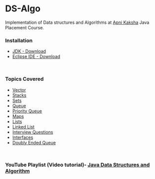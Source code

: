 # DS-Algo
Implementation of Data structures and Algorithms at <a href="https://www.youtube.com/channel/UCF7BExjT2zH_mmyqOB139Dg">Apni Kaksha</a> Java Placement Course.
<br>
<h3>Installation</h3>
<ul>
  <li><a href="https://www.oracle.com/java/technologies/javase-downloads.html"> JDK - Download</a></li>
  <li><a href="https://www.eclipse.org/downloads/"> Eclipse IDE - Download </a></li>
</ul>

<br>
<h3>Topics Covered</h3>
<ul>
  <li><a href="https://www.youtube.com/watch?v=A05CDzFJ010&list=PLKKfKV1b9e8ps6dD3QA5KFfHdiWj9cB1s&index=44&t=0s">Vector</a></li>
  <li><a href ="https://www.youtube.com/watch?v=A05CDzFJ010&list=PLKKfKV1b9e8ps6dD3QA5KFfHdiWj9cB1s&index=44&t=0s">Stacks</a></li>
  <li><a href ="https://www.youtube.com/watch?v=rS4VWfPUArY&list=PLKKfKV1b9e8ps6dD3QA5KFfHdiWj9cB1s&index=50&t=0s">Sets</a></li>
  <li><a href ="https://www.youtube.com/watch?v=ZuIbZEJ9KvU&list=PLKKfKV1b9e8ps6dD3QA5KFfHdiWj9cB1s&index=45&t=0s">Queue</a></li>
  <li><a href ="https://www.youtube.com/watch?v=FdObb76AmzM&list=PLKKfKV1b9e8ps6dD3QA5KFfHdiWj9cB1s&index=48&t=0s">Priority Queue</a></li>
  <li><a href ="https://www.youtube.com/watch?v=APSx9uzhz6o&list=PLKKfKV1b9e8ps6dD3QA5KFfHdiWj9cB1s&index=52&t=0s">Maps</a></li>
  <li><a href ="https://www.youtube.com/watch?v=pXk_0RX_d7c&list=PLKKfKV1b9e8ps6dD3QA5KFfHdiWj9cB1s&index=40&t=0s">Lists</a></li>
  <li><a href ="https://www.youtube.com/watch?v=6KKIZL1wt8o&list=PLKKfKV1b9e8ps6dD3QA5KFfHdiWj9cB1s&index=43&t=0s">Linked List</a></li>
  <li><a href ="https://www.youtube.com/watch?v=XDJKHtXJHBY&list=PLKKfKV1b9e8ps6dD3QA5KFfHdiWj9cB1s&index=49&t=0s">Interview Questions</a></li>
  <li><a href ="https://www.youtube.com/watch?v=zSX7N5MolB8&list=PLKKfKV1b9e8ps6dD3QA5KFfHdiWj9cB1s&index=36&t=0s">Interfaces</a></li>
  <li><a href ="https://www.youtube.com/watch?v=V_NVMqxcNaI&list=PLKKfKV1b9e8ps6dD3QA5KFfHdiWj9cB1s&index=47&t=0s">Doubly Ended Queue</a></li>
</ul>
<br>
<h3>YouTube Playlist (Video tutorial)- <a href ="https://www.youtube.com/watch?v=lxja8wBwN0k&list=PLKKfKV1b9e8ps6dD3QA5KFfHdiWj9cB1s">Java Data Structures and Algorithm</a></h3>

